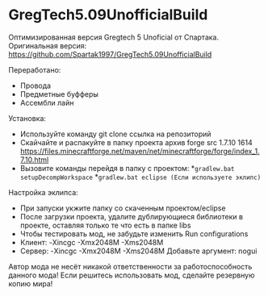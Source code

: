 # GregTech5.09UnofficialBuild

Оптимизированная версия Gregtech 5 Unoficial от Спартака.
Оригинальная версия: https://github.com/Spartak1997/GregTech5.09UnofficialBuild

Переработано:
* Провода
* Предметные буфферы
* Ассембли лайн

Установка:
* Используйте команду git clone ссылка на репозиторий
* Скайчайте и распакуйте в папку проекта архив forge src 1.7.10 1614 https://files.minecraftforge.net/maven/net/minecraftforge/forge/index_1.7.10.html
 * Вызовите команды перейдя в папку с проектом:
  *```gradlew.b﻿at setupDeco﻿mpWorks﻿pace```
  *```g﻿radlew.bat eclips﻿e (Если используете эклипс)```

Настройка эклипса:
* При запуски укжите папку со скаченным проектом/eclipse
* После загрузки проекта, удалите дублирующиеся библиотеки в проекте, оставляя только те что есть в папке libs
* Чтобы тестировать мод, не забудьте изменить Run configurations
 * Клиент: -Xincgc -Xmx2048M -Xms2048M
 * Сервер: -Xincgc -Xmx2048M -Xms2048M Добавьте аргумент: nogui
		
Автор мода не несёт никакой ответственности за работоспособность данного мода!
Если решитесь использовать мод, сделайте резервную копию мира!
